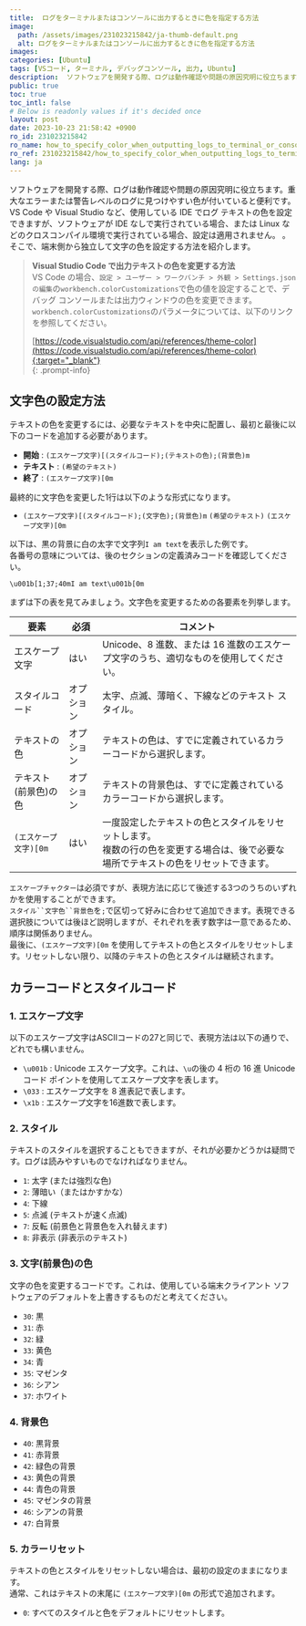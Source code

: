 ```yaml
---
title:  ログをターミナルまたはコンソールに出力するときに色を指定する方法
image:
  path: /assets/images/231023215842/ja-thumb-default.png
  alt: ログをターミナルまたはコンソールに出力するときに色を指定する方法
images: 
categories: [Ubuntu]
tags: [VSコード, ターミナル, デバッグコンソール, 出力, Ubuntu]
description:  ソフトウェアを開発する際、ログは動作確認や問題の原因究明に役立ちます。重大なエラーまたは警告レベルのログに見つけやすい色が付いていると便利です。 VS Code や Visual Studio など、使用している IDE でログ テキストの色を設定できますが、ソフトウェアが IDE なしで実行されている場合、または Linux などのクロスコンパイル環境で実行されている場合、設定は適用されません。 。そこで、端末側から独立して文字の色を設定する方法を紹介します。
public: true
toc: true
toc_intl: false
# Below is readonly values if it's decided once
layout: post
date: 2023-10-23 21:58:42 +0900
ro_id: 231023215842
ro_name: how_to_specify_color_when_outputting_logs_to_terminal_or_console
ro_ref: 231023215842/how_to_specify_color_when_outputting_logs_to_terminal_or_console
lang: ja
---
```

ソフトウェアを開発する際、ログは動作確認や問題の原因究明に役立ちます。重大なエラーまたは警告レベルのログに見つけやすい色が付いていると便利です。  
VS Code や Visual Studio など、使用している IDE でログ テキストの色を設定できますが、ソフトウェアが IDE なしで実行されている場合、または Linux などのクロスコンパイル環境で実行されている場合、設定は適用されません。 。そこで、端末側から独立して文字の色を設定する方法を紹介します。  
> **Visual Studio Code で出力テキストの色を変更する方法**  
> VS Code の場合、`設定 > ユーザー > ワークバンチ > 外観 > Settings.json の編集`の`workbench.colorCustomizations`で色の値を設定することで、デバッグ コンソールまたは出力ウィンドウの色を変更できます。  
> `workbench.colorCustomizations`のパラメータについては、以下のリンクを参照してください。  
>   
> [https://code.visualstudio.com/api/references/theme-color](https://code.visualstudio.com/api/references/theme-color){:target="_blank"}    
{: .prompt-info}
## 文字色の設定方法
テキストの色を変更するには、必要なテキストを中央に配置し、最初と最後に以下のコードを追加する必要があります。  
- **開始** : `(エスケープ文字)[(スタイルコード);(テキストの色);(背景色)m`
- **テキスト** : `(希望のテキスト)`
- **終了** : `(エスケープ文字)[0m`

最終的に文字色を変更した1行は以下のような形式になります。  
- `(エスケープ文字)[(スタイルコード);(文字色);(背景色)m` `(希望のテキスト)` `(エスケープ文字)[0m`

以下は、黒の背景に白の太字で文字列`I am text`を表示した例です。  
各番号の意味については、後のセクションの定義済みコードを確認してください。  

```
\u001b[1;37;40mI am text\u001b[0m
```
まずは下の表を見てみましょう。文字色を変更するための各要素を列挙します。  

|要素|必須|コメント|
| ---------------------- | --------- | ----------------------------------------------------------------------------------------------------------------------------------------------------------- |
|エスケープ文字|はい|Unicode、8 進数、または 16 進数のエスケープ文字のうち、適切なものを使用してください。|
|スタイルコード|オプション|太字、点滅、薄暗く、下線などのテキスト スタイル。|
|テキストの色|オプション|テキストの色は、すでに定義されているカラーコードから選択します。|
|テキスト(前景色)の色|オプション|テキストの背景色は、すでに定義されているカラーコードから選択します。|
|`(エスケープ文字)[0m`|はい|一度設定したテキストの色とスタイルをリセットします。<br>複数の行の色を変更する場合は、後で必要な場所でテキストの色をリセットできます。|

`エスケープチャクター`は必須ですが、表現方法に応じて後述する3つのうちのいずれかを使用することができます。  
`スタイル``文字色``背景色`を`;`で区切って好みに合わせて追加できます。表現できる選択肢については後ほど説明しますが、それぞれを表す数字は一意であるため、順序は関係ありません。  
最後に、`(エスケープ文字)[0m` を使用してテキストの色とスタイルをリセットします。リセットしない限り、以降のテキストの色とスタイルは継続されます。  
## カラーコードとスタイルコード
### 1. エスケープ文字
以下のエスケープ文字はASCIIコードの27と同じで、表現方法は以下の通りで、どれでも構いません。  
- `\u001b` : Unicode エスケープ文字。これは、`\u`の後の 4 桁の 16 進 Unicode コード ポイントを使用してエスケープ文字を表します。
- `\033` : エスケープ文字を 8 進表記で表します。
- `\x1b` : エスケープ文字を16進数で表します。

### 2. スタイル
テキストのスタイルを選択することもできますが、それが必要かどうかは疑問です。ログは読みやすいものでなければなりません。  
- `1`: 太字 (または強烈な色)
- `2`: 薄暗い（またはかすかな）
- `4`: 下線
- `5`: 点滅 (テキストが速く点滅)
- `7`: 反転 (前景色と背景色を入れ替えます)
- `8`: 非表示 (非表示のテキスト)

### 3. 文字(前景色)の色
文字の色を変更するコードです。これは、使用している端末クライアント ソフトウェアのデフォルトを上書きするものだと考えてください。  
- `30`: 黒
- `31`: 赤
- `32`: 緑
- `33`: 黄色
- `34`: 青
- `35`: マゼンタ
- `36`: シアン
- `37`: ホワイト

### 4. 背景色
- `40`: 黒背景
- `41`: 赤背景
- `42`: 緑色の背景
- `43`: 黄色の背景
- `44`: 青色の背景
- `45`: マゼンタの背景
- `46`: シアンの背景
- `47`: 白背景

### 5. カラーリセット
テキストの色とスタイルをリセットしない場合は、最初の設定のままになります。  
通常、これはテキストの末尾に `(エスケープ文字)[0m` の形式で追加されます。  
- `0`: すべてのスタイルと色をデフォルトにリセットします。
